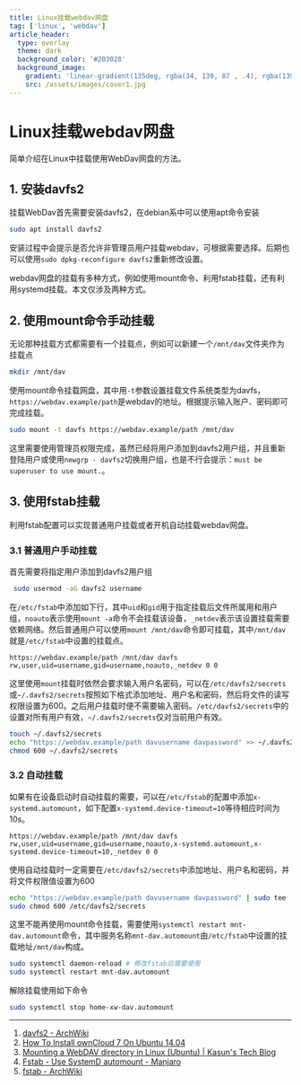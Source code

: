 ```yaml
---
title: Linux挂载webdav网盘
tag: ['linux', 'webdav']
article_header:
  type: overlay
  theme: dark
  background_color: '#203028'
  background_image:
    gradient: 'linear-gradient(135deg, rgba(34, 139, 87 , .4), rgba(139, 34, 139, .4))'
    src: /assets/images/cover1.jpg
---
```


# Linux挂载webdav网盘

简单介绍在Linux中挂载使用WebDav网盘的方法。

## 1. 安装davfs2 

挂载WebDav首先需要安装davfs2，在debian系中可以使用apt命令安装

```sh
sudo apt install davfs2
```

安装过程中会提示是否允许非管理员用户挂载webdav，可根据需要选择。后期也可以使用`sudo dpkg-reconfigure davfs2`重新修改设置。

webdav网盘的挂载有多种方式，例如使用mount命令、利用fstab挂载，还有利用systemd挂载。本文仅涉及两种方式。

## 2. 使用mount命令手动挂载

无论那种挂载方式都需要有一个挂载点，例如可以新建一个`/mnt/dav`文件夹作为挂载点

```bash
mkdir /mnt/dav
```

使用mount命令挂载网盘，其中用`-t`参数设置挂载文件系统类型为davfs，`https://webdav.example/path`是webdav的地址。根据提示输入账户、密码即可完成挂载。

```bash
sudo mount -t davfs https://webdav.example/path /mnt/dav
```

这里需要使用管理员权限完成，虽然已经将用户添加到davfs2用户组，并且重新登陆用户或使用`newgrp - davfs2`切换用户组，也是不行会提示：`must be superuser to use mount.`。

## 3. 使用fstab挂载

利用fstab配置可以实现普通用户挂载或者开机自动挂载webdav网盘。

### 3.1 普通用户手动挂载

首先需要将指定用户添加到davfs2用户组

```sh
 sudo usermod -aG davfs2 username
```

在`/etc/fstab`中添加如下行，其中`uid`和`gid`用于指定挂载后文件所属用和用户组，`noauto`表示使用`mount -a`命令不会挂载该设备，`_netdev`表示该设置挂载需要依赖网络。然后普通用户可以使用`mount /mnt/dav`命令即可挂载，其中`/mnt/dav`就是`/etc/fstab`中设置的挂载点。

```
https://webdav.example/path /mnt/dav davfs rw,user,uid=username,gid=username,noauto,_netdev 0 0 
```

这里使用`mount`挂载时依然会要求输入用户名密码，可以在`/etc/davfs2/secrets`或`~/.davfs2/secrets`按照如下格式添加地址、用户名和密码，然后将文件的读写权限设置为600。之后用户挂载时便不需要输入密码。`/etc/davfs2/secrets`中的设置对所有用户有效，`~/.davfs2/secrets`仅对当前用户有效。

```sh
touch ~/.davfs2/secrets
echo "https://webdav.example/path davusername davpassword" >> ~/.davfs2/secrets
chmod 600 ~/.davfs2/secrets
```

### 3.2 自动挂载

如果有在设备启动时自动挂载的需要，可以在`/etc/fstab`的配置中添加`x-systemd.automount`，如下配置`x-systemd.device-timeout=10`等待相应时间为10s。

```
https://webdav.example/path /mnt/dav davfs rw,user,uid=username,gid=username,noauto,x-systemd.automount,x-systemd.device-timeout=10,_netdev 0 0 
```

使用自动挂载时一定需要在`/etc/davfs2/secrets`中添加地址、用户名和密码，并将文件权限值设置为600

```sh
echo "https://webdav.example/path davusername davpassword" | sudo tee -a /etc/davfs2/secrets
sudo chmod 600 /etc/davfs2/secrets
```

这里不能再使用mount命令挂载，需要使用`systemctl restart mnt-dav.automount`命令，其中服务名称`mnt-dav.automount`由`/etc/fstab`中设置的挂载地址`/mnt/dav`构成。

```sh
sudo systemctl daemon-reload # 修改fstab后需要使用
sudo systemctl restart mnt-dav.automount
```

解除挂载使用如下命令
```sh
sudo systemctl stop home-xw-dav.automount
```

---

1. [davfs2 - ArchWiki](https://wiki.archlinux.org/title/Davfs2)
2. [How To Install ownCloud 7 On Ubuntu 14.04](https://www.howtoforge.com/how-to-install-owncloud-7-on-ubuntu-14.04)
3. [Mounting a WebDAV directory in Linux (Ubuntu) | Kasun's Tech Blog](https://techiech.blogspot.com/2013/04/mounting-webdav-directory-in-linux.html)
4. [Fstab - Use SystemD automount - Manjaro](https://wiki.manjaro.org/index.php/Fstab_-_Use_SystemD_automount)
5. [fstab - ArchWiki](https://wiki.archlinux.org/title/fstab)